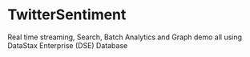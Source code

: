 # TwitterSentiment
Real time streaming, Search, Batch Analytics and Graph demo all using DataStax Enterprise (DSE) Database
